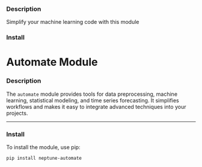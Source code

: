 ### Description
Simplify your machine learning code with this module

### Install
# Automate Module

### Description
The `automate` module provides tools for data preprocessing, machine learning, statistical modeling, and time series forecasting. It simplifies workflows and makes it easy to integrate advanced techniques into your projects.

---

### Install
To install the module, use pip:

```bash
pip install neptune-automate
```
